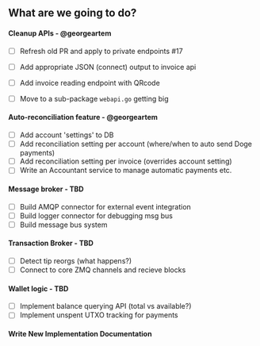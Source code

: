 ## What are we going to do? 

#### Cleanup APIs - @georgeartem 
  - [ ] Refresh old PR and apply to private endpoints #17
  - [ ] Add appropriate JSON (connect) output to invoice api
  - [ ] Add invoice reading endpoint with QRcode 
  - [ ] Move to a sub-package `webapi.go` getting big

  
#### Auto-reconciliation feature - @georgeartem
  - [ ] Add account 'settings' to DB
  - [ ] Add reconciliation setting per account (where/when to auto send Doge payments)
  - [ ] Add reconciliation setting per invoice (overrides account setting)
  - [ ] Write an Accountant service to manage automatic payments etc.
  
#### Message broker - TBD
  - [ ] Build AMQP connector for external event integration
  - [ ] Build logger connector for debugging msg bus
  - [ ] Build message bus system

#### Transaction Broker - TBD
  - [ ] Detect tip reorgs (what happens?) 
  - [ ] Connect to core ZMQ channels and recieve blocks

#### Wallet logic - TBD
  - [ ] Implement balance querying API (total vs available?)
  - [ ] Implement unspent UTXO tracking for payments

#### Write New Implementation Documentation 
